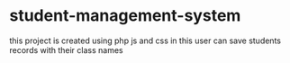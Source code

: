 # student-management-system
this project is created using php js and css in this user can save students records with their class names 
